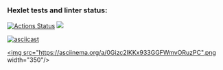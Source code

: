 ### Hexlet tests and linter status:
[![Actions Status](https://github.com/MlkProduction/frontend-project-lvl1/workflows/hexlet-check/badge.svg)](https://github.com/MlkProduction/frontend-project-lvl1/actions)
<a href="https://codeclimate.com/github/codeclimate/codeclimate/maintainability"><img src="https://api.codeclimate.com/v1/badges/a99a88d28ad37a79dbf6/maintainability" /></a>

[![asciicast](https://asciinema.org/a/0Gizc2IKKx933GGFWmvORuzPC.png)](https://asciinema.org/a/0Gizc2IKKx933GGFWmvORuzPC)

<a href="https://asciinema.org/a/0Gizc2IKKx933GGFWmvORuzPC"><img src="https://asciinema.org/a/0Gizc2IKKx933GGFWmvORuzPC".png width="350"/></a>
